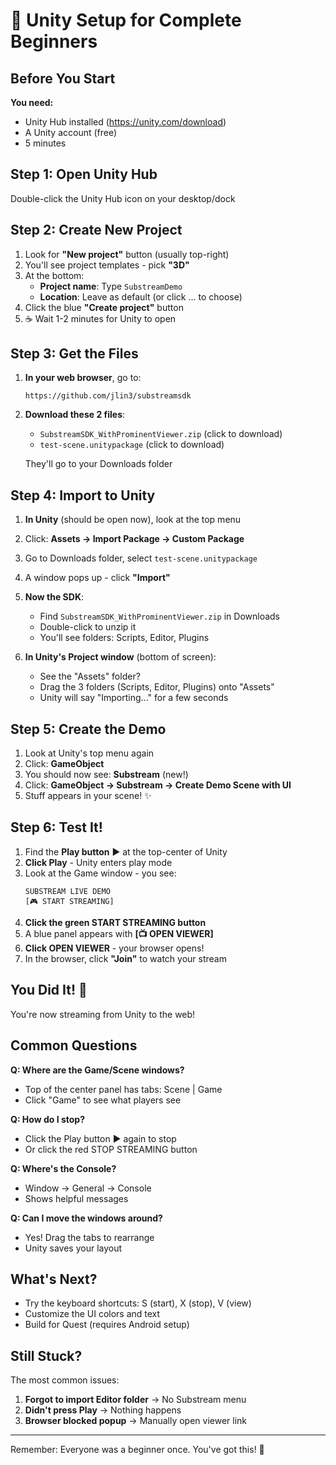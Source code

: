 # 👶 Unity Setup for Complete Beginners

## Before You Start

**You need:**
- Unity Hub installed (https://unity.com/download)
- A Unity account (free)
- 5 minutes

## Step 1: Open Unity Hub

Double-click the Unity Hub icon on your desktop/dock

## Step 2: Create New Project

1. Look for **"New project"** button (usually top-right)
2. You'll see project templates - pick **"3D"**
3. At the bottom:
   - **Project name**: Type `SubstreamDemo`
   - **Location**: Leave as default (or click ... to choose)
4. Click the blue **"Create project"** button
5. ☕ Wait 1-2 minutes for Unity to open

## Step 3: Get the Files

1. **In your web browser**, go to:
   ```
   https://github.com/jlin3/substreamsdk
   ```

2. **Download these 2 files**:
   - `SubstreamSDK_WithProminentViewer.zip` (click to download)
   - `test-scene.unitypackage` (click to download)
   
   They'll go to your Downloads folder

## Step 4: Import to Unity

1. **In Unity** (should be open now), look at the top menu
2. Click: **Assets → Import Package → Custom Package**
3. Go to Downloads folder, select `test-scene.unitypackage`
4. A window pops up - click **"Import"**

5. **Now the SDK**:
   - Find `SubstreamSDK_WithProminentViewer.zip` in Downloads
   - Double-click to unzip it
   - You'll see folders: Scripts, Editor, Plugins
   
6. **In Unity's Project window** (bottom of screen):
   - See the "Assets" folder?
   - Drag the 3 folders (Scripts, Editor, Plugins) onto "Assets"
   - Unity will say "Importing..." for a few seconds

## Step 5: Create the Demo

1. Look at Unity's top menu again
2. Click: **GameObject**
3. You should now see: **Substream** (new!)
4. Click: **GameObject → Substream → Create Demo Scene with UI**
5. Stuff appears in your scene! ✨

## Step 6: Test It!

1. Find the **Play button** ▶️ at the top-center of Unity
2. **Click Play** - Unity enters play mode
3. Look at the Game window - you see:
   ```
   SUBSTREAM LIVE DEMO
   [🎮 START STREAMING]
   ```
4. **Click the green START STREAMING button**
5. A blue panel appears with **[📺 OPEN VIEWER]**
6. **Click OPEN VIEWER** - your browser opens!
7. In the browser, click **"Join"** to watch your stream

## You Did It! 🎉

You're now streaming from Unity to the web!

## Common Questions

**Q: Where are the Game/Scene windows?**
- Top of the center panel has tabs: Scene | Game
- Click "Game" to see what players see

**Q: How do I stop?**
- Click the Play button ▶️ again to stop
- Or click the red STOP STREAMING button

**Q: Where's the Console?**
- Window → General → Console
- Shows helpful messages

**Q: Can I move the windows around?**
- Yes! Drag the tabs to rearrange
- Unity saves your layout

## What's Next?

- Try the keyboard shortcuts: S (start), X (stop), V (view)
- Customize the UI colors and text
- Build for Quest (requires Android setup)

## Still Stuck?

The most common issues:
1. **Forgot to import Editor folder** → No Substream menu
2. **Didn't press Play** → Nothing happens
3. **Browser blocked popup** → Manually open viewer link

---

Remember: Everyone was a beginner once. You've got this! 💪
